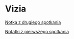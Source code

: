 # Vizia

[Notka z drugiego spotkania](https://github.com/Marqt/Vizia/wiki/Notka-z-drugiego-spotkania)

[Notatki z pierwszego spotkania](https://github.com/Marqt/Vizia/wiki/Notatki-z-pierwszego-spotkania)
